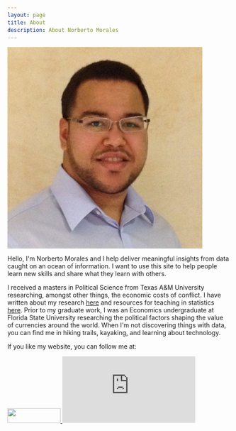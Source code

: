```yaml
---
layout: page
title: About
description: About Norberto Morales
---
```


<p>
<img src="/assets/me.jpg" style="width: 440px;" align="middle"/>
</p>


Hello, I'm Norberto Morales and I help deliver meaningful insights from data caught on an ocean of information. I want to use this site to help 
people learn new skills and share what they learn with others. 

I received a masters in Political Science from Texas A&M University researching, amongst other things, the economic costs of conflict. I have written about 
my research [here]() and resources for teaching in statistics [here](http://www.norbertormorales.com/stata-workshops/). Prior to my graduate work, I was an Economics undergraduate at Florida State
University researching the political factors shaping the value of currencies around the world. When I'm not discovering things with data, you can
find me in hiking trails, kayaking, and learning about technology. 

If you like my website, you can follow me at:

<div class="contact">
<p>

<a href="http://www.linkedin.com/in/norbertomorales">
<img src="https://static.licdn.com/scds/common/u/img/webpromo/btn_viewmy_120x33.png" width="120" height="33" border="0" frameborder="0" scrolling="0" style="border:none; overflow:hidden;" allowTransparency="true">
</a>

<iframe src="https://ghbtns.com/github-btn.html?user=moralesn&type=follow&count=true" frameborder="0" scrolling="0" style="border:none; overflow:hidden;" allowTransparency="true" ></iframe>



</p>
</div>

